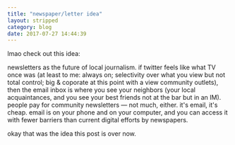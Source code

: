 ```yaml
---
title: "newspaper/letter idea"
layout: stripped
category: blog
date: 2017-07-27 14:44:39
---
```

lmao check out this idea:

newsletters as the future of local journalism. if twitter feels like what TV once was (at least to me: always on; selectivity over what you view but not total control; big & coporate at this point with a view community outlets), then the email inbox is where you see your neighbors (your local acquaintances, and you see your best friends not at the bar but in an IM). people pay for community newsletters — not much, either. it's email, it's cheap. email is on your phone and on your computer, and you can access it with fewer barriers than current digital efforts by newspapers.

okay that was the idea this post is over now.
